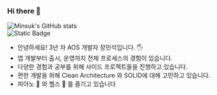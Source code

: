### Hi there 👋  
![Minsuk's GitHub stats](https://github-readme-stats.vercel.app/api?username=minsuk-jang&show_icons=true&theme=dracula) <br>
![Static Badge](https://img.shields.io/badge/Medium-Story?style=flat&logo=Medium&logoColor=black&color=white&link=https%3A%2F%2Fmedium.com%2F%40jms8732)




- 안녕하세요! 3년 차 AOS 개발자 장민석입니다. 🖐
- 앱 개발부터 출시, 운영까지 전체 프로세스의 경험이 있습니다.
- 다양한 경험과 공부를 위해 사이드 프로젝트들을 진행하고 있습니다.
- 편한 개발을 위해 Clean Architecture 와 SOLID에 대해 고민하고 있습니다.
- 피아노 🎹 와 헬스 💪 를 즐기고 있습니다



<!--
**minsuk-jang/minsuk-jang** is a ✨ _special_ ✨ repository because its `README.md` (this file) appears on your GitHub profile.

Here are some ideas to get you started:

- 🔭 I’m currently working on ...
- 🌱 I’m currently learning ...
- 👯 I’m looking to collaborate on ...
- 🤔 I’m looking for help with ...
- 💬 Ask me about ...
- 📫 How to reach me: ...
- 😄 Pronouns: ...
- ⚡ Fun fact: ...
-->
